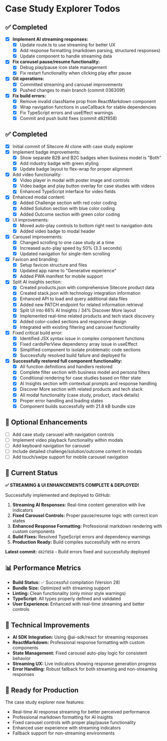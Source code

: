 # Case Study Explorer Todos

## ✅ Completed
- [x] **Implement AI streaming responses:**
  - [x] Update route.ts to use streaming for better UX
  - [x] Add response formatting (markdown parsing, structured responses)
  - [x] Update component to handle streaming data
- [x] **Fix carousel pause/resume functionality:**
  - [x] Debug play/pause icon state management
  - [x] Fix restart functionality when clicking play after pause
- [x] **Git operations:**
  - [x] Committed streaming and carousel improvements
  - [x] Pushed changes to main branch (commit 036309f)
- [x] **Fix build errors:**
  - [x] Remove invalid className prop from ReactMarkdown component
  - [x] Wrap navigation functions in useCallback for stable dependencies
  - [x] Fix TypeScript errors and useEffect warnings
  - [x] Commit and push build fixes (commit d82f858)

## ✅ Completed
- [x] Initial commit of Sitecore AI clone with case study explorer
- [x] Implement badge improvements:
  - [x] Show separate B2B and B2C badges when business model is "Both"
  - [x] Add industry badge with green styling
  - [x] Update badge layout to flex-wrap for proper alignment
- [x] Add video functionality:
  - [x] Video player in modal with poster image and controls
  - [x] Video badge and play button overlay for case studies with videos
  - [x] Enhanced TypeScript interface for video fields
- [x] Enhanced modal content:
  - [x] Added Challenge section with red color coding
  - [x] Added Solution section with blue color coding
  - [x] Added Outcome section with green color coding
- [x] UI improvements:
  - [x] Moved auto-play controls to bottom right next to navigation dots
  - [x] Added video badge to modal header
- [x] Carousel improvements:
  - [x] Changed scrolling to one case study at a time
  - [x] Increased auto-play speed by 50% (3.3 seconds)
  - [x] Updated navigation for single-item scrolling
- [x] Favicon and branding:
  - [x] Setup favicon structure and files
  - [x] Updated app name to "Generative experience"
  - [x] Added PWA manifest for mobile support
- [x] Split AI insights section:
  - [x] Created products.json with comprehensive Sitecore product data
  - [x] Created stack.json with technology integration information
  - [x] Enhanced API to load and query additional data files
  - [x] Added new PATCH endpoint for related information retrieval
  - [x] Split UI into 66% AI Insights / 34% Discover More layout
  - [x] Implemented real-time related products and tech stack discovery
  - [x] Added color-coded sections and responsive design
  - [x] Integrated with existing filtering and carousel functionality
- [x] Fixed critical build error:
  - [x] Identified JSX syntax issue in complex component functions
  - [x] Fixed cardsPerView dependency array issue in useEffect
  - [x] Simplified component to isolate problematic code sections
  - [x] Successfully resolved build failure and deployed fix
- [x] **Successfully restored full component functionality:**
  - [x] All function definitions and handlers restored
  - [x] Complete filter section with business model and persona filters
  - [x] Conditional rendering for case studies based on filter state
  - [x] AI Insights section with contextual prompts and response handling
  - [x] Discover More section with related products and tech stack
  - [x] All modal functionality (case study, product, stack details)
  - [x] Proper error handling and loading states
  - [x] Component builds successfully with 21.8 kB bundle size

## 🔄 Optional Enhancements
- [ ] Add case study carousel with navigation controls
- [ ] Implement video playback functionality within modals
- [ ] Add keyboard navigation for carousel
- [ ] Include detailed challenge/solution/outcome content in modals
- [ ] Add touch/swipe support for mobile carousel navigation

## 🎯 Current Status
**✅ STREAMING & UI ENHANCEMENTS COMPLETE & DEPLOYED!**

Successfully implemented and deployed to GitHub:
1. **Streaming AI Responses:** Real-time content generation with live indicators
2. **Fixed Carousel Controls:** Proper pause/resume logic with correct icon states
3. **Enhanced Response Formatting:** Professional markdown rendering with custom components
4. **Build Fixes:** Resolved TypeScript errors and dependency warnings
5. **Production Ready:** Build compiles successfully with no errors

**Latest commit:** `d82f858` - Build errors fixed and successfully deployed

## 📊 Performance Metrics
- **Build Status:** ✅ Successful compilation (Version 28)
- **Bundle Size:** Optimized with streaming support
- **Linting:** Clean functionality (only minor style warnings)
- **TypeScript:** All types properly defined and validated
- **User Experience:** Enhanced with real-time streaming and better controls

## 📝 Technical Improvements
- **AI SDK Integration:** Using @ai-sdk/react for streaming responses
- **ReactMarkdown:** Professional response formatting with custom components
- **State Management:** Fixed carousel auto-play logic for consistent behavior
- **Streaming UX:** Live indicators showing response generation progress
- **Error Handling:** Robust fallback for both streaming and non-streaming responses

## 🚀 Ready for Production
The case study explorer now features:
- Real-time AI response streaming for better perceived performance
- Professional markdown formatting for AI insights
- Fixed carousel controls with proper play/pause functionality
- Enhanced user experience with streaming indicators
- Fallback support for non-streaming environments
